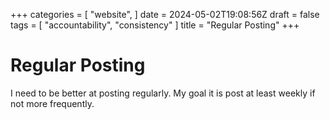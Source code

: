 +++
categories = [
    "website",
]
date = 2024-05-02T19:08:56Z
draft = false
tags = [
    "accountability",
    "consistency"
]
title = "Regular Posting"
+++

# Regular Posting
I need to be better at posting regularly.  My goal it is post at least weekly if not more frequently.

